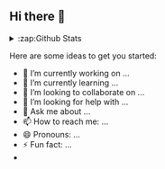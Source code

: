 ## Hi there 👋

<details>
  <summary>:zap:Github Stats</summary>

  <img align-"left" alt="Mirza Junaid's Github Stats" src="https://github-readme-stats-alpha-three-80.vercel.app/api?username=22f1000870&show_icons=true&hide_border=true" />

</details>


Here are some ideas to get you started:

- 🔭 I’m currently working on ...
- 🌱 I’m currently learning ...
- 👯 I’m looking to collaborate on ...
- 🤔 I’m looking for help with ...
- 💬 Ask me about ...
- 📫 How to reach me: ...
- 😄 Pronouns: ...
- ⚡ Fun fact: ...
- 
